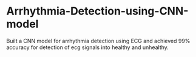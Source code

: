 # Arrhythmia-Detection-using-CNN-model
Built a CNN model for arrhythmia detection using ECG and achieved 99% accuracy for detection of ecg signals into healthy and unhealthy.
